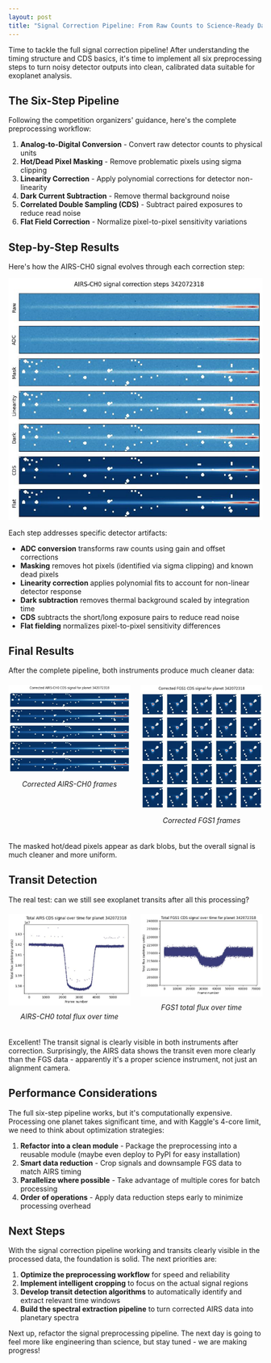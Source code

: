 ```yaml
---
layout: post
title: "Signal Correction Pipeline: From Raw Counts to Science-Ready Data"
---
```


Time to tackle the full signal correction pipeline! After understanding the timing structure and CDS basics, it's time to implement all six preprocessing steps to turn noisy detector outputs into clean, calibrated data suitable for exoplanet analysis.

## The Six-Step Pipeline

Following the competition organizers' guidance, here's the complete preprocessing workflow:

1. **Analog-to-Digital Conversion** - Convert raw detector counts to physical units
2. **Hot/Dead Pixel Masking** - Remove problematic pixels using sigma clipping
3. **Linearity Correction** - Apply polynomial corrections for detector non-linearity
4. **Dark Current Subtraction** - Remove thermal background noise
5. **Correlated Double Sampling (CDS)** - Subtract paired exposures to reduce read noise
6. **Flat Field Correction** - Normalize pixel-to-pixel sensitivity variations

## Step-by-Step Results

Here's how the AIRS-CH0 signal evolves through each correction step:

<p align="center">
  <img src="https://raw.githubusercontent.com/gperdrizet/ariel-data-challenge/refs/heads/main/figures/signal_correction/02.1-AIRS_signal_correction_steps.jpg" alt="AIRS signal correction pipeline steps">
</p>

Each step addresses specific detector artifacts:
- **ADC conversion** transforms raw counts using gain and offset corrections
- **Masking** removes hot pixels (identified via sigma clipping) and known dead pixels
- **Linearity correction** applies polynomial fits to account for non-linear detector response
- **Dark subtraction** removes thermal background scaled by integration time
- **CDS** subtracts the short/long exposure pairs to reduce read noise
- **Flat fielding** normalizes pixel-to-pixel sensitivity differences

## Final Results

After the complete pipeline, both instruments produce much cleaner data:

<div style="display: flex; justify-content: space-around; align-items: flex-start; gap: 20px; margin: 20px 0;">
  <div style="flex: 1; text-align: center;">
    <img src="https://raw.githubusercontent.com/gperdrizet/ariel-data-challenge/refs/heads/main/figures/signal_correction/02.1-corrected_AIRS_CDS_sample_frames.jpg" alt="Corrected AIRS CDS frames" style="max-width: 100%; height: auto;">
    <p style="margin-top: 10px; font-style: italic;">Corrected AIRS-CH0 frames</p>
  </div>
  <div style="flex: 1; text-align: center;">
    <img src="https://raw.githubusercontent.com/gperdrizet/ariel-data-challenge/refs/heads/main/figures/signal_correction/02.1-corrected_FGS1_CDS_sample_frames.jpg" alt="Corrected FGS1 CDS frames" style="max-width: 100%; height: auto;">
    <p style="margin-top: 10px; font-style: italic;">Corrected FGS1 frames</p>
  </div>
</div>

The masked hot/dead pixels appear as dark blobs, but the overall signal is much cleaner and more uniform.

## Transit Detection

The real test: can we still see exoplanet transits after all this processing? 

<div style="display: flex; justify-content: space-around; align-items: flex-start; gap: 20px; margin: 20px 0;">
  <div style="flex: 1; text-align: center;">
    <img src="https://raw.githubusercontent.com/gperdrizet/ariel-data-challenge/refs/heads/main/figures/signal_correction/02.1-corrected_AIRS_CDS_transit.jpg" alt="Corrected AIRS transit" style="max-width: 100%; height: auto;">
    <p style="margin-top: 10px; font-style: italic;">AIRS-CH0 total flux over time</p>
  </div>
  <div style="flex: 1; text-align: center;">
    <img src="https://raw.githubusercontent.com/gperdrizet/ariel-data-challenge/refs/heads/main/figures/signal_correction/02.1-corrected_FGS_CDS_transit.jpg" alt="Corrected FGS transit" style="max-width: 100%; height: auto;">
    <p style="margin-top: 10px; font-style: italic;">FGS1 total flux over time</p>
  </div>
</div>

Excellent! The transit signal is clearly visible in both instruments after correction. Surprisingly, the AIRS data shows the transit even more clearly than the FGS data - apparently it's a proper science instrument, not just an alignment camera.

## Performance Considerations

The full six-step pipeline works, but it's computationally expensive. Processing one planet takes significant time, and with Kaggle's 4-core limit, we need to think about optimization strategies:

1. **Refactor into a clean module** - Package the preprocessing into a reusable module (maybe even deploy to PyPI for easy installation)
2. **Smart data reduction** - Crop signals and downsample FGS data to match AIRS timing
3. **Parallelize where possible** - Take advantage of multiple cores for batch processing
4. **Order of operations** - Apply data reduction steps early to minimize processing overhead

## Next Steps

With the signal correction pipeline working and transits clearly visible in the processed data, the foundation is solid. The next priorities are:

1. **Optimize the preprocessing workflow** for speed and reliability
2. **Implement intelligent cropping** to focus on the actual signal regions
3. **Develop transit detection algorithms** to automatically identify and extract relevant time windows
4. **Build the spectral extraction pipeline** to turn corrected AIRS data into planetary spectra

Next up, refactor the signal preprocessing pipeline. The next day is going to feel more like engineering than science, but stay tuned - we are making progress!
